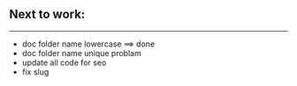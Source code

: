 ## Next to work:

---

-   doc folder name lowercase  ==> done
-   doc folder name unique problam
-   update all code for seo
-   fix slug
